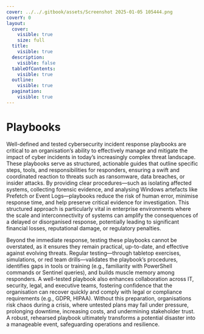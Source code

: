 ```yaml
---
cover: ../../.gitbook/assets/Screenshot 2025-01-05 105444.png
coverY: 0
layout:
  cover:
    visible: true
    size: full
  title:
    visible: true
  description:
    visible: false
  tableOfContents:
    visible: true
  outline:
    visible: true
  pagination:
    visible: true
---
```


# Playbooks

Well-defined and tested cybersecurity incident response playbooks are critical to an organisation’s ability to effectively manage and mitigate the impact of cyber incidents in today’s increasingly complex threat landscape. These playbooks serve as structured, actionable guides that outline specific steps, tools, and responsibilities for responders, ensuring a swift and coordinated reaction to threats such as ransomware, data breaches, or insider attacks. By providing clear procedures—such as isolating affected systems, collecting forensic evidence, and analysing Windows artefacts like Prefetch or Event Logs—playbooks reduce the risk of human error, minimise response time, and help preserve critical evidence for investigation. This structured approach is particularly vital in enterprise environments where the scale and interconnectivity of systems can amplify the consequences of a delayed or disorganised response, potentially leading to significant financial losses, reputational damage, or regulatory penalties.

Beyond the immediate response, testing these playbooks cannot be overstated, as it ensures they remain practical, up-to-date, and effective against evolving threats. Regular testing—through tabletop exercises, simulations, or red team drills—validates the playbook’s procedures, identifies gaps in tools or training (e.g., familiarity with PowerShell commands or Sentinel queries), and builds muscle memory among responders. A well-tested playbook also enhances collaboration across IT, security, legal, and executive teams, fostering confidence that the organisation can recover quickly and comply with legal or compliance requirements (e.g., GDPR, HIPAA). Without this preparation, organisations risk chaos during a crisis, where untested plans may fail under pressure, prolonging downtime, increasing costs, and undermining stakeholder trust. A robust, rehearsed playbook ultimately transforms a potential disaster into a manageable event, safeguarding operations and resilience.
